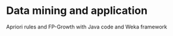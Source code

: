 Data mining and application
================
Apriori rules and FP-Growth with Java code and Weka framework
